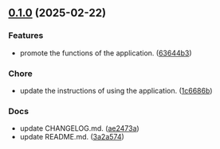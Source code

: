 <!-- insertion marker -->
<a name="0.1.0"></a>

## [0.1.0](https://github.com///compare/590e24eaecc9f9707fa1b5f70c6f12d38c243d63...0.1.0) (2025-02-22)

### Features

- promote the functions of the application. ([63644b3](https://github.com///commit/63644b31a9598550d6782d690bb845fafc7f9263))

### Chore

- update the instructions of using the application. ([1c6686b](https://github.com///commit/1c6686b0c89b95f59f4c6e5ca61e8183df3a6d6b))

### Docs

- update CHANGELOG.md. ([ae2473a](https://github.com///commit/ae2473ac8ac09882f322e9c2e2a4c5ccd2ea1548))
- update README.md. ([3a2a574](https://github.com///commit/3a2a574cc624fbaaf265b4964466c3e73c00e9a4))

